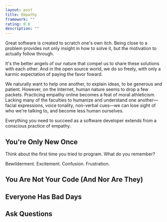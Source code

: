```yaml
---
layout: post
title: Empathy
framework: ""
rating: 0.0
description: ""
---
```


Great software is created to scratch one's own itch. Being close to a problem provides not only insight in how to solve it, but the motivation to actually follow through.

It's the better angels of our nature that compel us to share these solutions with each other. And in the open source world, we do so freely, with only a karmic expectation of paying the favor foward.

We naturally want to help one another, to explain ideas, to be generous and patient. However, on the Internet, human nature seems to drop a few packets. Practicing empathy online becomes a feat of moral athleticism. Lacking many of the faculties to humanize and understand one another—facial expressions, voice tonality, non-verbal cues—we can lose sight of who we're talking to, and become less human ourselves.

Everything you need to succeed as a software developer extends from a conscious practice of empathy.

## You're Only New Once

Think about the first time you tried to program. What do you remember?

Bewilderment. Excitement. Confusion. Frustration. 

## You Are Not Your Code (And Nor Are They)



## Everyone Has Bad Days

## Ask Questions

